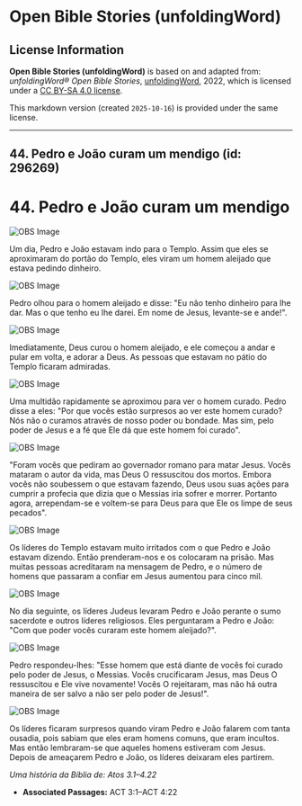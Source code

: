# Open Bible Stories (unfoldingWord)

## License Information

**Open Bible Stories (unfoldingWord)** is based on and adapted from: _unfoldingWord® Open Bible Stories_, [unfoldingWord](https://unfoldingword.org/utw), 2022, which is licensed under a [CC BY-SA 4.0 license](https://creativecommons.org/licenses/by-sa/4.0/legalcode.en).

This markdown version (created `2025-10-16`) is provided under the same license.



--------------------------------

## 44. Pedro e João curam um mendigo (id: 296269)

44\. Pedro e João curam um mendigo
==================================

![OBS Image](https://cdn.door43.org/obs/jpg/360px/obs-en-44-01.jpg)

Um dia, Pedro e João estavam indo para o Templo. Assim que eles se aproximaram do portão do Templo, eles viram um homem aleijado que estava pedindo dinheiro.

![OBS Image](https://cdn.door43.org/obs/jpg/360px/obs-en-44-02.jpg)

Pedro olhou para o homem aleijado e disse: "Eu não tenho dinheiro para lhe dar. Mas o que tenho eu lhe darei. Em nome de Jesus, levante\-se e ande!".

![OBS Image](https://cdn.door43.org/obs/jpg/360px/obs-en-44-03.jpg)

Imediatamente, Deus curou o homem aleijado, e ele começou a andar e pular em volta, e adorar a Deus. As pessoas que estavam no pátio do Templo ficaram admiradas.

![OBS Image](https://cdn.door43.org/obs/jpg/360px/obs-en-44-04.jpg)

Uma multidão rapidamente se aproximou para ver o homem curado. Pedro disse a eles: "Por que vocês estão surpresos ao ver este homem curado? Nós não o curamos através de nosso poder ou bondade. Mas sim, pelo poder de Jesus e a fé que Ele dá que este homem foi curado".

![OBS Image](https://cdn.door43.org/obs/jpg/360px/obs-en-44-05.jpg)

"Foram vocês que pediram ao governador romano para matar Jesus. Vocês mataram o autor da vida, mas Deus O ressuscitou dos mortos. Embora vocês não soubessem o que estavam fazendo, Deus usou suas ações para cumprir a profecia que dizia que o Messias iria sofrer e morrer. Portanto agora, arrependam\-se e voltem\-se para Deus para que Ele os limpe de seus pecados".

![OBS Image](https://cdn.door43.org/obs/jpg/360px/obs-en-44-06.jpg)

Os líderes do Templo estavam muito irritados com o que Pedro e João estavam dizendo. Então prenderam\-nos e os colocaram na prisão. Mas muitas pessoas acreditaram na mensagem de Pedro, e o número de homens que passaram a confiar em Jesus aumentou para cinco mil.

![OBS Image](https://cdn.door43.org/obs/jpg/360px/obs-en-44-07.jpg)

No dia seguinte, os líderes Judeus levaram Pedro e João perante o sumo sacerdote e outros líderes religiosos. Eles perguntaram a Pedro e João: "Com que poder vocês curaram este homem aleijado?".

![OBS Image](https://cdn.door43.org/obs/jpg/360px/obs-en-44-08.jpg)

Pedro respondeu\-lhes: "Esse homem que está diante de vocês foi curado pelo poder de Jesus, o Messias. Vocês crucificaram Jesus, mas Deus O ressuscitou e Ele vive novamente! Vocês O rejeitaram, mas não há outra maneira de ser salvo a não ser pelo poder de Jesus!".

![OBS Image](https://cdn.door43.org/obs/jpg/360px/obs-en-44-09.jpg)

Os líderes ficaram surpresos quando viram Pedro e João falarem com tanta ousadia, pois sabiam que eles eram homens comuns, que eram incultos. Mas então lembraram\-se que aqueles homens estiveram com Jesus. Depois de ameaçarem Pedro e João, os líderes deixaram eles partirem.

*Uma história da Bíblia de: Atos 3\.1–4\.22*

* **Associated Passages:** ACT 3:1–ACT 4:22

